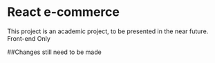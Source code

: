 # React e-commerce

This project is an academic project, to be presented in the near future.
Front-end Only

##Changes still need to be made
